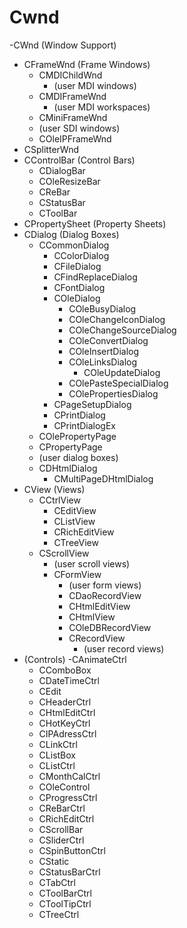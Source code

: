 # Cwnd

-CWnd (Window Support)
  - CFrameWnd (Frame Windows)
    - CMDIChildWnd
      - (user MDI windows)
    - CMDIFrameWnd
      - (user MDI workspaces)
    - CMiniFrameWnd
    - (user SDI windows)
    - COleIPFrameWnd
  - CSplitterWnd
  - CControlBar (Control Bars)
    - CDialogBar
    - COleResizeBar
    - CReBar
    - CStatusBar
    - CToolBar
  - CPropertySheet (Property Sheets)
  - CDialog (Dialog Boxes)
    - CCommonDialog
      - CColorDialog
      - CFileDialog
      - CFindReplaceDialog
      - CFontDialog
      - COleDialog
        - COleBusyDialog
        - COleChangeIconDialog
        - COleChangeSourceDialog
        - COleConvertDialog
        - COleInsertDialog
        - COleLinksDialog
          - COleUpdateDialog
        - COlePasteSpecialDialog
        - COlePropertiesDialog
      - CPageSetupDialog
      - CPrintDialog
      - CPrintDialogEx
    - COlePropertyPage
    - CPropertyPage
    - (user dialog boxes)
    - CDHtmlDialog
      - CMultiPageDHtmlDialog
  - CView (Views)
    - CCtrlView
      - CEditView
      - CListView
      - CRichEditView
      - CTreeView
    - CScrollView
      - (user scroll views)
      - CFormView
        - (user form views)
        - CDaoRecordView
        - CHtmlEditView
        - CHtmlView
        - COleDBRecordView
        - CRecordView
          - (user record views)
- (Controls)
  -CAnimateCtrl
  - CComboBox
  - CDateTimeCtrl
  - CEdit
  - CHeaderCtrl
  - CHtmlEditCtrl
  - CHotKeyCtrl
  - CIPAdressCtrl
  - CLinkCtrl
  - CListBox
  - CListCtrl
  - CMonthCalCtrl
  - COleControl
  - CProgressCtrl
  - CReBarCtrl
  - CRichEditCtrl
  - CScrollBar
  - CSliderCtrl
  - CSpinButtonCtrl
  - CStatic
  - CStatusBarCtrl
  - CTabCtrl
  - CToolBarCtrl
  - CToolTipCtrl
  - CTreeCtrl